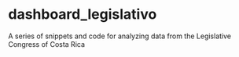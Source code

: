 # dashboard_legislativo
A series of snippets and code for analyzing data from the Legislative Congress of Costa Rica
